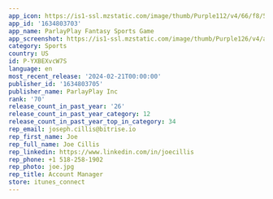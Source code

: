 ```yaml
---
app_icon: https://is1-ssl.mzstatic.com/image/thumb/Purple112/v4/66/f8/5a/66f85ab3-eb86-0f5c-dadc-ef97840fee9c/AppIcon-0-0-1x_U007emarketing-0-10-0-85-220.png/1024x1024bb.png
app_id: '1634803703'
app_name: ParlayPlay Fantasy Sports Game
app_screenshot: https://is1-ssl.mzstatic.com/image/thumb/Purple126/v4/aa/b4/1c/aab41c50-2037-bd5e-9717-5ed29f48d5a5/4ab9e556-19d4-46ee-a1da-14625a31411d_1.jpg/1284x2778bb.png
category: Sports
country: US
id: P-YXBEXvcW7S
language: en
most_recent_release: '2024-02-21T00:00:00'
publisher_id: '1634803705'
publisher_name: ParlayPlay Inc
rank: '70'
release_count_in_past_year: '26'
release_count_in_past_year_category: 12
release_count_in_past_year_top_in_category: 34
rep_email: joseph.cillis@bitrise.io
rep_first_name: Joe
rep_full_name: Joe Cillis
rep_linkedin: https://www.linkedin.com/in/joecillis
rep_phone: +1 518-258-1902
rep_photo: joe.jpg
rep_title: Account Manager
store: itunes_connect
---
```


